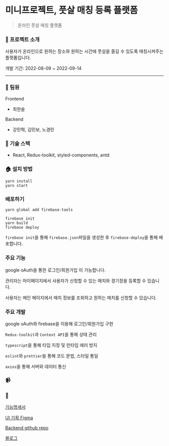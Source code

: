 # 미니프로젝트, 풋살 매칭 등록 플랫폼

> 온라인 풋살 매칭 플랫폼

### :newspaper: 프로젝트 소개

사용자가 온라인으로 원하는 장소와 원하는 시간에 풋살을 즐길 수 있도록 매칭시켜주는 플랫폼입니다.

개발 기간: 2022-08-09 ~ 2022-09-14

<hr/>

### :raising_hand: 팀원

Frontend

- 최한솔

Backend

- 강민혁, 김민보, 노경민

### :floppy_disk: 기술 스택

- React, Redux-toolkit, styled-components, antd

### :house: 설치 방법

```
yarn install
yarn start
```

### 배포하기

```
yarn global add firebase-tools
```

```
firebase init
yarn build
firebase deploy
```

`firebase init`을 통해 `firebase.json`파일을 생성한 후 `firebase-deploy`을 통해 배포합니다.

### 주요 기능

google oAuth을 통한 로그인/회원가입 이 가능합니다.

관리자는 마이페이지에서 사용자가 신청할 수 있는 매치와 경기장을 등록할 수 있습니다.

사용자는 메인 페이지에서 매치 정보를 조회하고 원하는 매치를 신청할 수 있습니다.

### 주요 개발

google oAuth와 firebase을 이용해 로그인/회원가입 구현

`Redux-toolkit`과 `Context API`을 통해 상태 관리

`typescript`을 통해 타입 지정 및 런타임 에러 방지

`eslint`와 `prettier`을 통해 코드 문법, 스타일 통일

`axios`을 통해 서버와 데이터 통신

### :video_camera:

### :whale:

[기능명세서](https://www.notion.so/70d6139f94bd411397d275fc8d1648fc)

[UI 기획 Figma](https://www.figma.com/file/KDqU3tdX6ASRIYdVr3cthD/Football?node-id=7%3A29)

[Backend github repo](https://github.com/Couch-Coders/10th-football-be)

[블로그](https://velog.io/@soll/%ED%94%84%EB%A1%9C%EC%A0%9D%ED%8A%B8-%EC%A4%80%EB%B9%84)
